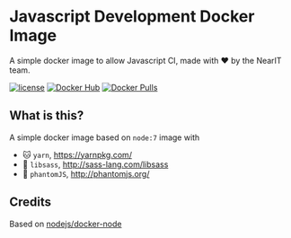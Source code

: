 # Javascript Development Docker Image
A simple docker image to allow Javascript CI, made with :heart: by the NearIT team.

[![license](https://img.shields.io/github/license/mashape/apistatus.svg)](LICENSE)
[![Docker Hub](https://img.shields.io/badge/DockerHub-latest-brightgreen.svg)](https://hub.docker.com/r/nearit/docker-yarn-sass-phantomjs/)
[![Docker Pulls](https://img.shields.io/docker/pulls/nearit/docker-yarn-sass-phantomjs.svg)](https://hub.docker.com/r/nearit/docker-yarn-sass-phantomjs/)

What is this?
------
A simple docker image based on ```node:7``` image
with
- :cat: ```yarn```, https://yarnpkg.com/
- :gem: ```libsass```, http://sass-lang.com/libsass
- :ghost: ```phantomJS```, http://phantomjs.org/

Credits
------
Based on [nodejs/docker-node](https://github.com/nodejs/docker-node)
